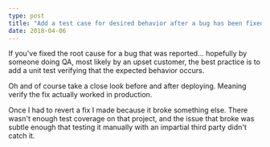 ```yaml
---
type: post
title: "Add a test case for desired behavior after a bug has been fixed"
date: 2018-04-06
---
```


If you've fixed the root cause for a bug that was reported...
hopefully by someone doing QA, most likely by an upset customer,
the best practice is to add a unit test verifying that the expected behavior occurs.

Oh and of course take a close look before and after deploying.
Meaning verify the fix actually worked in production.

Once I had to revert a fix I made because it broke something else.
There wasn't enough test coverage on that project, and the issue that broke was subtle enough that
testing it manually with an impartial third party didn't catch it. 

